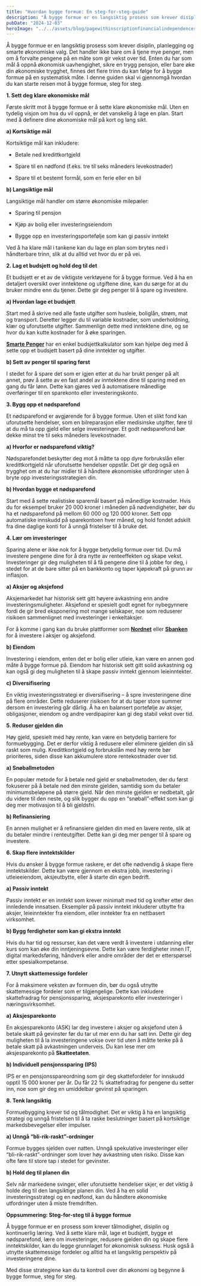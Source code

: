 ```yaml
---
title: "Hvordan bygge formue: En steg-for-steg-guide"
description: "Å bygge formue er en langsiktig prosess som krever disiplin, planlegging og smarte økonomiske valg. Det handler ikke bare om å tjene mye penger, men om å forvalte pengene på en måte som gir vekst over tid. Enten du har som mål å oppnå økonomisk uavhengighet, sikre en trygg pensjon, eller bare øke din økonomiske &#8230; Read more"
pubDate: "2024-12-03"
heroImage: "../../assets/blog/pagewithinscriptionfinancialindependenceretireearl.jpg"
---
```


Å bygge formue er en langsiktig prosess som krever disiplin, planlegging og smarte økonomiske valg. Det handler ikke bare om å tjene mye penger, men om å forvalte pengene på en måte som gir vekst over tid. Enten du har som mål å oppnå økonomisk uavhengighet, sikre en trygg pensjon, eller bare øke din økonomiske trygghet, finnes det flere trinn du kan følge for å bygge formue på en systematisk måte. I denne guiden skal vi gjennomgå hvordan du kan starte reisen mot å bygge formue, steg for steg.

**1. Sett deg klare økonomiske mål**

Første skritt mot å bygge formue er å sette klare økonomiske mål. Uten en tydelig visjon om hva du vil oppnå, er det vanskelig å lage en plan. Start med å definere dine økonomiske mål på kort og lang sikt.

**a) Kortsiktige mål**

Kortsiktige mål kan inkludere:

- Betale ned kredittkortgjeld

- Spare til en nødfond (f.eks. tre til seks måneders levekostnader)

- Spare til et bestemt formål, som en ferie eller en bil

**b) Langsiktige mål**

Langsiktige mål handler om større økonomiske milepæler:

- Sparing til pensjon

- Kjøp av bolig eller investeringseiendom

- Bygge opp en investeringsportefølje som kan gi passiv inntekt

Ved å ha klare mål i tankene kan du lage en plan som brytes ned i håndterbare trinn, slik at du alltid vet hvor du er på vei.

**2. Lag et budsjett og hold deg til det**

Et budsjett er et av de viktigste verktøyene for å bygge formue. Ved å ha en detaljert oversikt over inntektene og utgiftene dine, kan du sørge for at du bruker mindre enn du tjener. Dette gir deg penger til å spare og investere.

**a) Hvordan lage et budsjett**

Start med å skrive ned alle faste utgifter som husleie, boliglån, strøm, mat og transport. Deretter legger du til variable kostnader, som underholdning, klær og uforutsette utgifter. Sammenlign dette med inntektene dine, og se hvor du kan kutte kostnader for å øke sparingen.

**[Smarte Penger](https://www.smartepenger.no/)** har en enkel budsjettkalkulator som kan hjelpe deg med å sette opp et budsjett basert på dine inntekter og utgifter.

**b) Sett av penger til sparing først**

I stedet for å spare det som er igjen etter at du har brukt penger på alt annet, prøv å sette av en fast andel av inntektene dine til sparing med en gang du får lønn. Dette kan gjøres ved å automatisere månedlige overføringer til en sparekonto eller investeringskonto.

**3. Bygg opp et nødsparefond**

Et nødsparefond er avgjørende for å bygge formue. Uten et slikt fond kan uforutsette hendelser, som en bilreparasjon eller medisinske utgifter, føre til at du må ta opp gjeld eller selge investeringer. Et godt nødsparefond bør dekke minst tre til seks måneders levekostnader.

**a) Hvorfor er nødsparefond viktig?**

Nødsparefondet beskytter deg mot å måtte ta opp dyre forbrukslån eller kredittkortgjeld når uforutsette hendelser oppstår. Det gir deg også en trygghet om at du har midler til å håndtere økonomiske utfordringer uten å bryte opp investeringsstrategien din.

**b) Hvordan bygge et nødsparefond**

Start med å sette realistiske sparemål basert på månedlige kostnader. Hvis du for eksempel bruker 20 000 kroner i måneden på nødvendigheter, bør du ha et nødsparefond på mellom 60 000 og 120 000 kroner. Sett opp automatiske innskudd på sparekontoen hver måned, og hold fondet adskilt fra dine daglige konti for å unngå fristelser til å bruke det.

**4. Lær om investeringer**

Sparing alene er ikke nok for å bygge betydelig formue over tid. Du må investere pengene dine for å dra nytte av renteeffekten og skape vekst. Investeringer gir deg muligheten til å få pengene dine til å jobbe for deg, i stedet for at de bare sitter på en bankkonto og taper kjøpekraft på grunn av inflasjon.

**a) Aksjer og aksjefond**

Aksjemarkedet har historisk sett gitt høyere avkastning enn andre investeringsmuligheter. Aksjefond er spesielt godt egnet for nybegynnere fordi de gir bred eksponering mot mange selskaper, noe som reduserer risikoen sammenlignet med investeringer i enkeltaksjer.

For å komme i gang kan du bruke plattformer som **[Nordnet](https://www.nordnet.no)** eller **[Sbanken](https://www.sbanken.no)** for å investere i aksjer og aksjefond.

**b) Eiendom**

Investering i eiendom, enten det er bolig eller utleie, kan være en annen god måte å bygge formue på. Eiendom har historisk sett gitt solid avkastning og kan også gi deg muligheten til å skape passiv inntekt gjennom leieinntekter.

**c) Diversifisering**

En viktig investeringsstrategi er diversifisering – å spre investeringene dine på flere områder. Dette reduserer risikoen for at du taper store summer dersom én investering går dårlig. Å ha en balansert portefølje av aksjer, obligasjoner, eiendom og andre verdipapirer kan gi deg stabil vekst over tid.

**5. Reduser gjelden din**

Høy gjeld, spesielt med høy rente, kan være en betydelig barriere for formuebygging. Det er derfor viktig å redusere eller eliminere gjelden din så raskt som mulig. Kredittkortgjeld og forbrukslån med høy rente bør prioriteres, siden disse kan akkumulere store rentekostnader over tid.

**a) Snøballmetoden**

En populær metode for å betale ned gjeld er snøballmetoden, der du først fokuserer på å betale ned den minste gjelden, samtidig som du betaler minimumsbeløpene på større gjeld. Når den minste gjelden er nedbetalt, går du videre til den neste, og slik bygger du opp en “snøball”-effekt som kan gi deg mer motivasjon til å bli gjeldsfri.

**b) Refinansiering**

En annen mulighet er å refinansiere gjelden din med en lavere rente, slik at du betaler mindre i renteutgifter. Dette kan gi deg mer penger til å spare og investere.

**6. Skap flere inntektskilder**

Hvis du ønsker å bygge formue raskere, er det ofte nødvendig å skape flere inntektskilder. Dette kan være gjennom en ekstra jobb, investering i utleieeiendom, aksjeutbytte, eller å starte din egen bedrift.

**a) Passiv inntekt**

Passiv inntekt er en inntekt som krever minimalt med tid og krefter etter den innledende innsatsen. Eksempler på passiv inntekt inkluderer utbytte fra aksjer, leieinntekter fra eiendom, eller inntekter fra en nettbasert virksomhet.

**b) Bygg ferdigheter som kan gi ekstra inntekt**

Hvis du har tid og ressurser, kan det være verdt å investere i utdanning eller kurs som kan øke din inntjeningsevne. Dette kan være ferdigheter innen IT, digital markedsføring, håndverk eller andre områder der det er etterspørsel etter spesialkompetanse.

**7. Utnytt skattemessige fordeler**

For å maksimere veksten av formuen din, bør du også utnytte skattemessige fordeler som er tilgjengelige. Dette kan inkludere skattefradrag for pensjonssparing, aksjesparekonto eller investeringer i næringsvirksomhet.

**a) Aksjesparekonto**

En aksjesparekonto (ASK) lar deg investere i aksjer og aksjefond uten å betale skatt på gevinster før du tar ut mer enn du har satt inn. Dette gir deg muligheten til å la investeringene vokse over tid uten å måtte tenke på å betale skatt på avkastningen underveis. Du kan lese mer om aksjesparekonto på **Skatteetaten**.

**b) Individuell pensjonssparing (IPS)**

IPS er en pensjonsspareordning som gir deg skattefordeler for innskudd opptil 15 000 kroner per år. Du får 22 % skattefradrag for pengene du setter inn, noe som gir deg en umiddelbar gevinst på sparingen.

**8. Tenk langsiktig**

Formuebygging krever tid og tålmodighet. Det er viktig å ha en langsiktig strategi og unngå fristelsen til å ta raske beslutninger basert på kortsiktige markedsbevegelser eller impulser.

**a) Unngå “bli-rik-raskt”-ordninger**

Formue bygges sjelden over natten. Unngå spekulative investeringer eller “bli-rik-raskt”-ordninger som lover høy avkastning uten risiko. Disse kan ofte føre til store tap i stedet for gevinster.

**b) Hold deg til planen din**

Selv når markedene svinger, eller uforutsette hendelser skjer, er det viktig å holde deg til den langsiktige planen din. Ved å ha en solid investeringsstrategi og en nødfond, kan du håndtere økonomiske utfordringer uten å miste fremdriften.

**Oppsummering: Steg-for-steg til å bygge formue**

Å bygge formue er en prosess som krever tålmodighet, disiplin og kontinuerlig læring. Ved å sette klare mål, lage et budsjett, bygge et nødsparefond, lære om investeringer, redusere gjelden din og skape flere inntektskilder, kan du legge grunnlaget for økonomisk suksess. Husk også å utnytte skattemessige fordeler og alltid ha et langsiktig perspektiv på investeringene dine.

Med disse strategiene kan du ta kontroll over din økonomi og begynne å bygge formue, steg for steg.